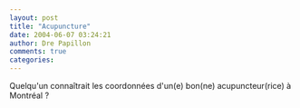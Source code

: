 ```yaml
---
layout: post
title: "Acupuncture"
date: 2004-06-07 03:24:21
author: Dre Papillon
comments: true
categories: 
---
```



Quelqu'un connaîtrait les coordonnées d'un(e) bon(ne) acupuncteur(rice) à Montréal ?